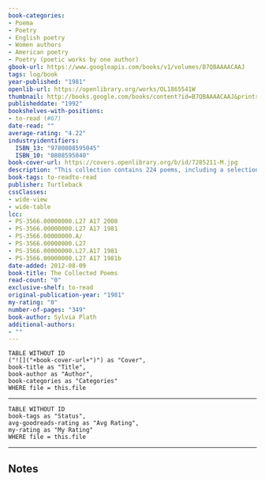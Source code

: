 ```yaml
---
book-categories:
- Poema
- Poetry
- English poetry
- Women authors
- American poetry
- Poetry (poetic works by one author)
gbook-url: https://www.googleapis.com/books/v1/volumes/B7QBAAAACAAJ
tags: log/book
year-published: "1981"
openlib-url: https://openlibrary.org/works/OL1865541W
thumbnail: http://books.google.com/books/content?id=B7QBAAAACAAJ&printsec=frontcover&img=1&zoom=1&source=gbs_api
publisheddate: "1992"
bookshelves-with-positions:
- to-read (#67)
date-read: ""
average-rating: "4.22"
industryidentifiers:
  ISBN_13: "9780808595045"
  ISBN_10: "0808595040"
book-cover-url: https://covers.openlibrary.org/b/id/7285211-M.jpg
description: "This collection contains 224 poems, including a selection of her very earliest work. Also use: Crossing the River (1971), a volume that contains the poet's last works. Containing everything that celebrated poet Sylvia Plath wrote after 1956, this is one of the most comprehensive collections of her work. Edited, annotated, and with an introduction by Ted Hughes. Annotation. Containing everything that celebrated poet Sylvia Plath wrote after 1956, this is one of the most comprehensive collections of her work. Edited, annotated, and with an introduction by Ted Hughes."
book-tags: to-readto-read
publisher: Turtleback
cssClasses:
- wide-view
- wide-table
lcc:
- PS-3566.00000000.L27 A17 2008
- PS-3566.00000000.L27 A17 1981
- PS-3566.00000000.A/
- PS-3566.00000000.L27
- PS-3566.00000000.L27.A17 1981
- PS-3566.00000000.L27 A17 1981b
date-added: 2012-08-09
book-title: The Collected Poems
read-count: "0"
exclusive-shelf: to-read
original-publication-year: "1981"
my-rating: "0"
number-of-pages: "349"
book-author: Sylvia Plath
additional-authors:
- ""
---
```


```dataview
TABLE WITHOUT ID
("![]("+book-cover-url+")") as "Cover",
book-title as "Title",
book-author as "Author",
book-categories as "Categories"
WHERE file = this.file
```
---
```dataview
TABLE WITHOUT ID
book-tags as "Status",
avg-goodreads-rating as "Avg Rating",
my-rating as "My Rating"
WHERE file = this.file
```
---
## Notes



